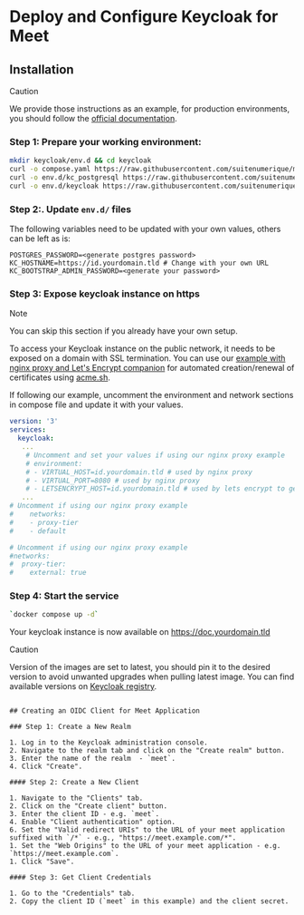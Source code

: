 # Deploy and Configure Keycloak for Meet

## Installation

> [!CAUTION]
> We provide those instructions as an example, for production environments, you should follow the [official documentation](https://www.keycloak.org/documentation).

### Step 1: Prepare your working environment:

```bash
mkdir keycloak/env.d && cd keycloak
curl -o compose.yaml https://raw.githubusercontent.com/suitenumerique/meet/refs/heads/main/docs/examples/compose/keycloak/compose.yaml
curl -o env.d/kc_postgresql https://raw.githubusercontent.com/suitenumerique/meet/refs/heads/main/env.d/production.dist/kc_postgresql
curl -o env.d/keycloak https://raw.githubusercontent.com/suitenumerique/meet/refs/heads/main/env.d/production.dist/keycloak
```

### Step 2:. Update `env.d/` files

The following variables need to be updated with your own values, others can be left as is:

```env
POSTGRES_PASSWORD=<generate postgres password>
KC_HOSTNAME=https://id.yourdomain.tld # Change with your own URL
KC_BOOTSTRAP_ADMIN_PASSWORD=<generate your password>
```

### Step 3: Expose keycloak instance on https

> [!NOTE]
> You can skip this section if you already have your own setup.

To access your Keycloak instance on the public network, it needs to be exposed on a domain with SSL termination. You can use our [example with nginx proxy and Let's Encrypt companion](../nginx-proxy/README.md) for automated creation/renewal of certificates using [acme.sh](http://acme.sh).

If following our example, uncomment the environment and network sections in compose file and update it with your values.

```yaml
version: '3'
services:
  keycloak:
   ...
    # Uncomment and set your values if using our nginx proxy example
    # environment:
    # - VIRTUAL_HOST=id.yourdomain.tld # used by nginx proxy 
    # - VIRTUAL_PORT=8080 # used by nginx proxy
    # - LETSENCRYPT_HOST=id.yourdomain.tld # used by lets encrypt to generate TLS certificate
   ...
# Uncomment if using our nginx proxy example
#    networks:
#    - proxy-tier
#    - default

# Uncomment if using our nginx proxy example
#networks:
#  proxy-tier:
#    external: true
```

### Step 4: Start the service

```bash
`docker compose up -d`
```

Your keycloak instance is now available on https://doc.yourdomain.tld

> [!CAUTION]
> Version of the images are set to latest, you should pin it to the desired version to avoid unwanted upgrades when pulling latest image. You can find available versions on [Keycloak registry](https://quay.io/repository/keycloak/keycloak?tab=tags).
```

## Creating an OIDC Client for Meet Application

### Step 1: Create a New Realm

1. Log in to the Keycloak administration console.
2. Navigate to the realm tab and click on the "Create realm" button.
3. Enter the name of the realm  - `meet`.
4. Click "Create".

#### Step 2: Create a New Client

1. Navigate to the "Clients" tab.
2. Click on the "Create client" button.
3. Enter the client ID - e.g. `meet`.
4. Enable "Client authentication" option.
6. Set the "Valid redirect URIs" to the URL of your meet application suffixed with `/*` - e.g., "https://meet.example.com/*".
1. Set the "Web Origins" to the URL of your meet application - e.g. `https://meet.example.com`.
1. Click "Save".

#### Step 3: Get Client Credentials

1. Go to the "Credentials" tab.
2. Copy the client ID (`meet` in this example) and the client secret.